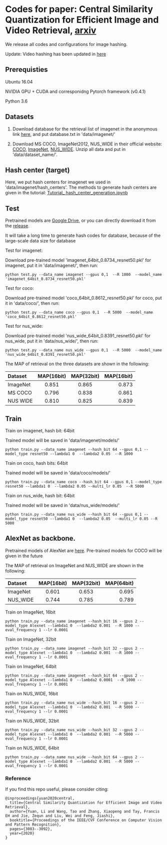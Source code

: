 # Codes for paper: Central Similarity Quantization for Efficient Image and Video Retrieval, [arxiv](https://arxiv.org/abs/1908.00347)

We release all codes and configurations for image hashing. 

Update: Video hashing has been updated in [here](https://github.com/yuanli2333/Hadamard-Matrix-for-hashing/tree/master/video)

## Prerequisties

Ubuntu 16.04

NVIDIA GPU + CUDA and corresponidng Pytorch framework (v0.4.1)

Python 3.6


## Datasets
1. Download database for the retrieval list of imagenet in the anonymous link [here](https://drive.google.com/open?id=1xDfg2liQzjzXxp51DEgSVMEI1trKJ_RA), and put database.txt in 'data/imagenet/'

2. Download MS COCO, ImageNet2012, NUS_WIDE in their official website: [COCO](http://cocodataset.org/#download), [ImageNet](http://image-net.org/download-images), [NUS_WIDE](https://lms.comp.nus.edu.sg/research/NUS-WIDE.htm). Unzip all data and put in 'data/dataset_name/'.


## Hash center (target)
Here, we put hash centers for imagenet we used in 'data/imagenet/hash_centers'. The methods to generate hash centers are given in the tutorial: [Tutorial_ hash_center_generation.ipynb](https://github.com/yuanli2333/Hadamard-Matrix-for-hashing/blob/master/Tutorial_%20hash_center_generation.ipynb)


## Test

Pretrained models are [Google Drive](https://drive.google.com/drive/folders/1HFLDfPvSrVITCFwolcQ3arym4PTODMHQ?usp=sharing), or you can directly download it from the [release](https://github.com/yuanli2333/Hadamard-Matrix-for-hashing/releases/download/checkpoints/pretrained_models_anonymous_projects-20220212T034728Z-001.zip).


It will take a long time to generate hash codes for database, because of the large-scale data size for database


Test for imagenet:

Download pre-trained model 'imagenet_64bit_0.8734_resnet50.pkl' for imagenet, put it in 'data/imagenet/', then run:

```
python test.py --data_name imagenet --gpus 0,1  --R 1000  --model_name 'imagenet_64bit_0.8734_resnet50.pkl' 
```


Test for coco:

Download pre-trained model 'coco_64bit_0.8612_resnet50.pkl' for coco, put it in 'data/coco/', then run:

```
python test.py --data_name coco --gpus 0,1  --R 5000  --model_name 'coco_64bit_0.8612_resnet50.pkl' 
```



Test for nus_wide:

Download pre-trained model 'nus_wide_64bit_0.8391_resnet50.pkl' for nus_wide, put it in 'data/nus_wide/', then run:

```
python test.py --data_name nus_wide --gpus 0,1  --R 5000  --model_name 'nus_wide_64bit_0.8391_resnet50.pkl' 
```


The MAP of retrieval on the three datasets are shown in the following:


| Dataset  | MAP(16bit) | MAP(32bit) | MAP(16bit)|
| :---     |    :---:   |    :---:   |   ---:    |
| ImageNet |    0.851   |    0.865   |   0.873   |
| MS COCO  |    0.796   |    0.838   |   0.861   |
| NUS WIDE |    0.810   |    0.825   |   0.839   |





## Train

Train on imagenet, hash bit: 64bit 

Trained model will be saved in 'data/imagenet/models/'

```
python train.py --data_name imagenet --hash_bit 64 --gpus 0,1 --model_type resnet50 --lambda1 0  --lambda2 0.05  --R 1000
```





Train on coco, hash bits: 64bit 

Trained model will be saved in 'data/coco/models/'

```
python train.py --data_name coco --hash_bit 64 --gpus 0,1 --model_type resnet50 --lambda1 0  --lambda2 0.05 --multi_lr 0.05  --R 5000
```





Train on nus_wide, hash bit: 64bit 

Trained model will be saved in 'data/nus_wide/models/'

```
python train.py --data_name nus_wide --hash_bit 64 --gpus 0,1 --model_type resnet50 --lambda1 0  --lambda2 0.05  --multi_lr 0.05 --R 5000
```



## AlexNet as backbone. 
Pretrained models of AlexNet are [here](https://drive.google.com/drive/folders/1oLN0jqmj07Yru39skaHbH8gVX2vfQj40?usp=sharing). Pre-trained models for COCO will be given in the future

The MAP of retrieval on ImageNet and NUS_WIDE are shown in the following:

| Dataset  | MAP(16bit) | MAP(32bit) | MAP(64bit)|
| :---     |    :---:   |    :---:   |   ---:    |
| ImageNet |    0.601   |    0.653   |   0.695   |
| NUS_WIDE |    0.744   |    0.785   |   0.789   |

Train on ImageNet, 16bit

```
python train.py --data_name imagenet --hash_bit 16 --gpus 2 --model_type Alexnet --lambda1 0  --lambda2 0.001  --R 1000 --eval_frequency 1 --lr 0.0001
```

Train on ImageNet, 32bit

```
python train.py --data_name imagenet --hash_bit 32 --gpus 2 --model_type Alexnet --lambda1 0  --lambda2 0.001  --R 1000 --eval_frequency 1 --lr 0.0001
```

Train on ImageNet, 64bit

```
python train.py --data_name imagenet --hash_bit 64 --gpus 2 --model_type Alexnet --lambda1 0  --lambda2 0.0001  --R 1000 --eval_frequency 1 --lr 0.0001
```


Train on NUS_WIDE, 16bit
```
python train.py --data_name nus_wide --hash_bit 16 --gpus 2 --model_type Alexnet --lambda1 0  --lambda2 0.001  --R 5000 --eval_frequency 1 --lr 0.0001
```


Train on NUS_WIDE, 32bit
```
python train.py --data_name nus_wide --hash_bit 32 --gpus 2 --model_type Alexnet --lambda1 0  --lambda2 0.001  --R 5000 --eval_frequency 1 --lr 0.0001

```

Train on NUS_WIDE, 64bit
```
python train.py --data_name nus_wide --hash_bit 64 --gpus 2 --model_type Alexnet --lambda1 0  --lambda2 0.001  --R 5000 --eval_frequency 1 --lr 0.0001
```




### Reference
If you find this repo useful, please consider citing:
```
@inproceedings{yuan2020central,
  title={Central Similarity Quantization for Efficient Image and Video Retrieval},
  author={Yuan, Li and Wang, Tao and Zhang, Xiaopeng and Tay, Francis EH and Jie, Zequn and Liu, Wei and Feng, Jiashi},
  booktitle={Proceedings of the IEEE/CVF Conference on Computer Vision and Pattern Recognition},
  pages={3083--3092},
  year={2020}
}
```



